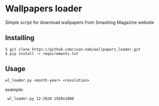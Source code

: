 # Wallpapers loader
Simple script for download wallpapers from Smashing Magazine website

## Installing

```
$ git clone https://github.com/ivan-nab/wallpapers_loader.git
$ pip install -r requirements.txt
```
## Usage


```    
wl_loader.py <month-year> <resolution>
```

example:

```
 wl_loader.py 12-2020 1920x1080
```